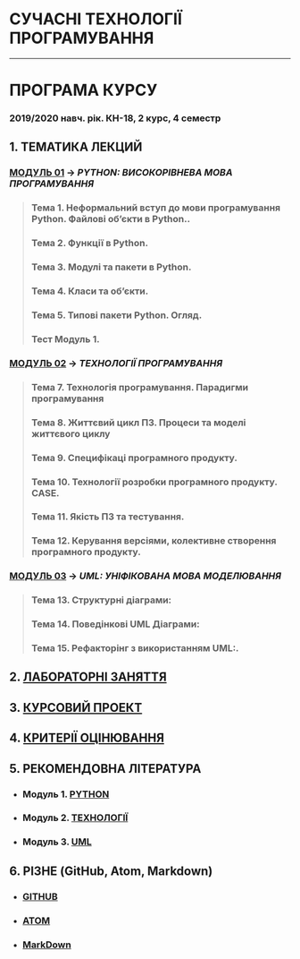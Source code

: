 # **СУЧАСНІ ТЕХНОЛОГІЇ ПРОГРАМУВАННЯ**
***
# ПРОГРАМА КУРСУ
### 2019/2020 навч. рік. КН-18, 2 курс, 4 семестр
## 1. ТЕМАТИКА ЛЕКЦИЙ  
### [**МОДУЛЬ 01**](/Lections/Modulo_1/Lec_Mod_1.md) -> *PYTHON: ВИСОКОРІВНЕВА МОВА ПРОГРАМУВАННЯ*
>### **Тема 1. Неформальний вступ до мови програмування Python. Файлові об’єкти в Python.**.  
>### **Тема 2. Функції в Python.**
>### **Тема 3. Модулі та пакети в Python.**
>### **Тема 4. Класи та об’єкти.**
>### **Тема 5. Типові пакети Python. Огляд.**
>### **Тест Модуль 1.**
### [**МОДУЛЬ 02**](/Lections/Modulo_2/Lec_Mod_2.md) -> *ТЕХНОЛОГІЇ ПРОГРАМУВАННЯ*
>### **Тема 7. Технологія програмування. Парадигми програмування**
>### **Тема 8. Життєвий цикл ПЗ. Процеси та моделі життєвого циклу**
>### **Тема 9. Специфікаці програмного продукту.**
>### **Тема 10. Технології розробки програмного продукту. CASE.**  
>### **Тема 11. Якість ПЗ та тестування.**  
>### **Тема 12. Керування версіями, колективне створення програмного продукту.**

### [**МОДУЛЬ 03**](/Lections/Modulo_3/Lec_Mod_3.md) -> *UML: УНІФІКОВАНА МОВА МОДЕЛЮВАННЯ*
>### **Тема 13. Структурні діаграми:**
>### **Тема 14. Поведінкові UML Діаграми**:
>### **Тема 15. Рефакторінг з використанням UML:**.

## 2. [**ЛАБОРАТОРНІ ЗАНЯТТЯ**](/Lab_Works/Lab_Works_00_List.md)

## 3. [**КУРСОВИЙ ПРОЕКТ**](/Curs_Work/Curs_Work_01_Descript.md)

## 4. [**КРИТЕРІЇ ОЦІНЮВАННЯ**](/Criterion_MPT_full.pdf)

## 5. **РЕКОМЕНДОВНА ЛІТЕРАТУРА**
* ### **Модуль 1.** [**PYTHON**](/Biblio/PYTHON_books_.md)
* ### **Модуль 2.** [**ТЕХНОЛОГІЇ**](/Biblio/Techniq_books_.md)
* ### **Модуль 3.** [**UML**](/Biblio/UML_books_.md)

## 6. **РІЗНЕ (GitHub, Atom, Markdown)**
* ### [**GITHUB**](/Diff_Git_Atom_MarkDown/GitHub.md)
* ### [**ATOM**](/Diff_Git_Atom_MarkDown/Atom.md)
* ### [**MarkDown**](/Diff_Git_Atom_MarkDown/Mark.md)
